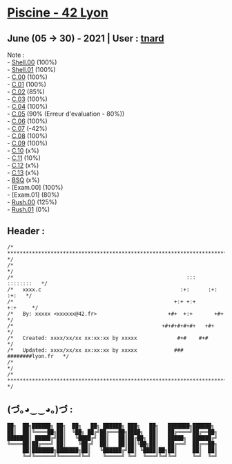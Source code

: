 # [Piscine - 42 Lyon](https://www.42lyon.fr/)
## June (05 -> 30) - 2021 | User : [tnard](https://profile.intra.42.fr/users/tnard/)

Note :<br />
		- [Shell.00](https://github.com/PandeoF1/piscine-42/tree/main/shell00) (100%)<br />
		- [Shell.01](https://github.com/PandeoF1/piscine-42/tree/main/shell01) (100%)<br />
		- [C.00](https://github.com/PandeoF1/piscine-42/tree/main/c00) (100%)<br />
		- [C.01](https://github.com/PandeoF1/piscine-42/tree/main/c01) (100%)<br />
		- [C.02](https://github.com/PandeoF1/piscine-42/tree/main/c02) (85%)<br />
		- [C.03](https://github.com/PandeoF1/piscine-42/tree/main/c03) (100%)<br />
		- [C.04](https://github.com/PandeoF1/piscine-42/tree/main/c04) (100%)<br />
		- [C.05](https://github.com/PandeoF1/piscine-42/tree/main/c05) (90% (Erreur d'evaluation - 80%))<br />
		- [C.06](https://github.com/PandeoF1/piscine-42/tree/main/c06) (100%)<br />
		- [C.07](https://github.com/PandeoF1/piscine-42/tree/main/c07) (-42%)<br />
		- [C.08](https://github.com/PandeoF1/piscine-42/tree/main/c08) (100%)<br />
		- [C.09](https://github.com/PandeoF1/piscine-42/tree/main/c09) (100%)<br />
		- [C.10](https://github.com/PandeoF1/piscine-42/tree/main/c10) (x%)<br />
		- [C.11](https://github.com/PandeoF1/piscine-42/tree/main/c11) (10%)<br />
		- [C.12](https://github.com/PandeoF1/piscine-42/tree/main/c12) (x%)<br />
		- [C.13](https://github.com/PandeoF1/piscine-42/tree/main/c13) (x%)<br />
		- [BSQ](https://github.com/PandeoF1/piscine-42/tree/main/bsq) (x%)<br />
		- [Exam.00] (100%)<br />
		- [Exam.01] (80%)<br />
		- [Rush.00](https://github.com/PandeoF1/piscine-42/tree/main/rush00) (125%)<br />
		- [Rush.01](https://github.com/PandeoF1/piscine-42/tree/main/rush01) (0%)<br />

## Header :
```` 
/* ************************************************************************** */
/*                                                                            */
/*                                                        :::      ::::::::   */
/*   xxxx.c                                             :+:      :+:    :+:   */
/*                                                    +:+ +:+         +:+     */
/*   By: xxxxx <xxxxxx@42.fr>                       +#+  +:+       +#+        */
/*                                                +#+#+#+#+#+   +#+           */
/*   Created: xxxx/xx/xx xx:xx:xx by xxxxx             #+#    #+#             */
/*   Updated: xxxx/xx/xx xx:xx:xx by xxxxx            ###   ########lyon.fr   */
/*                                                                            */
/* ************************************************************************** */
````
## (づ｡◕‿‿◕｡)づ :
```
██╗  ██╗██████╗ ██╗  ██╗   ██╗ ██████╗ ███╗   ██╗   ███████╗██████╗ 
██║  ██║╚════██╗██║  ╚██╗ ██╔╝██╔═══██╗████╗  ██║   ██╔════╝██╔══██╗
███████║ █████╔╝██║   ╚████╔╝ ██║   ██║██╔██╗ ██║   █████╗  ██████╔╝
╚════██║██╔═══╝ ██║    ╚██╔╝  ██║   ██║██║╚██╗██║   ██╔══╝  ██╔══██╗
     ██║███████╗███████╗██║   ╚██████╔╝██║ ╚████║██╗██║     ██║  ██║
     ╚═╝╚══════╝╚══════╝╚═╝    ╚═════╝ ╚═╝  ╚═══╝╚═╝╚═╝     ╚═╝  ╚═╝
```